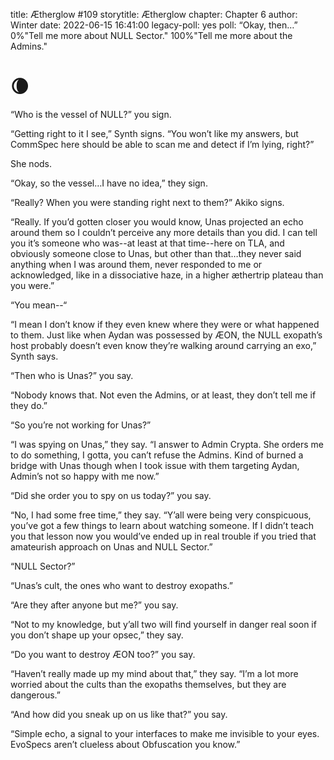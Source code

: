 title: Ætherglow #109
storytitle: Ætherglow 
chapter: Chapter 6
author: Winter
date: 2022-06-15 16:41:00
legacy-poll: yes
poll: “Okay, then…”
      0%"Tell me more about NULL Sector."
      100%"Tell me more about the Admins."


🌘 
=

“Who is the vessel of NULL?” you sign.

“Getting right to it I see,” Synth signs. “You won’t like my answers, but CommSpec here should be able to scan me and detect if I’m lying, right?”

She nods.

“Okay, so the vessel…I have no idea,” they sign.

“Really? When you were standing right next to them?” Akiko signs.

“Really. If you’d gotten closer you would know, Unas projected an echo around them so I couldn’t perceive any more details than you did. I can tell you it’s someone who was--at least at that time--here on TLA, and obviously someone close to Unas, but other than that…they never said anything when I was around them, never responded to me or acknowledged, like in a dissociative haze, in a higher æthertrip plateau than you were.”

“You mean--“

“I mean I don’t know if they even knew where they were or what happened to them. Just like when Aydan was possessed by ÆON, the NULL exopath’s host probably doesn’t even know they’re walking around carrying an exo,” Synth says.

“Then who is Unas?” you say.

“Nobody knows that. Not even the Admins, or at least, they don’t tell me if they do.”

“So you’re not working for Unas?”

“I was spying on Unas,” they say. “I answer to Admin Crypta. She orders me to do something, I gotta, you can’t refuse the Admins. Kind of burned a bridge with Unas though when I took issue with them targeting Aydan, Admin’s not so happy with me now.”

“Did she order you to spy on us today?” you say.

“No, I had some free time,” they say. “Y’all were being very conspicuous, you’ve got a few things to learn about watching someone. If I didn’t teach you that lesson now you would’ve ended up in real trouble if you tried that amateurish approach on Unas and NULL Sector.”

“NULL Sector?”

“Unas’s cult, the ones who want to destroy exopaths.”

“Are they after anyone but me?” you say.

“Not to my knowledge, but y’all two will find yourself in danger real soon if you don’t shape up your opsec,” they say.

“Do you want to destroy ÆON too?” you say.

“Haven’t really made up my mind about that,” they say. “I’m a lot more worried about the cults than the exopaths themselves, but they are dangerous.”

“And how did you sneak up on us like that?” you say.

“Simple echo, a signal to your interfaces to make me invisible to your eyes. EvoSpecs aren’t clueless about Obfuscation you know.”

